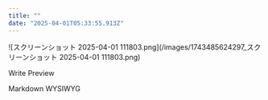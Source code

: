 ```yaml
---
title: ""
date: "2025-04-01T05:33:55.913Z"
---
```



![スクリーンショット 2025-04-01 111803.png](/images/1743485624297_スクリーンショット 2025-04-01 111803.png)


Write
Preview

Markdown
WYSIWYG


